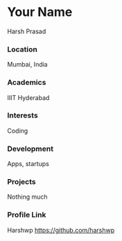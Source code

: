 # Your Name
Harsh Prasad

### Location

Mumbai, India

### Academics

IIIT Hyderabad

### Interests

Coding

### Development

Apps, startups

### Projects

Nothing much

### Profile Link

Harshwp https://github.com/harshwp
